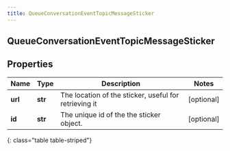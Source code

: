 ```yaml
---
title: QueueConversationEventTopicMessageSticker
---
```

## QueueConversationEventTopicMessageSticker

## Properties

|Name | Type | Description | Notes|
|------------ | ------------- | ------------- | -------------|
| **url** | **str** | The location of the sticker, useful for retrieving it | [optional] |
| **id** | **str** | The unique id of the the sticker object. | [optional] |
{: class="table table-striped"}


